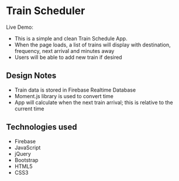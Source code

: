 # Train Scheduler
Live Demo: 
- This is a simple and clean Train Schedule App.
- When the page loads, a list of trains will display with destination, frequency, next arrival and minutes away
- Users will be able to add new train if desired

## Design Notes
- Train data is stored in Firebase Realtime Database
- Moment.js library is used to convert time
- App will calculate when the next train arrival; this is relative to the current time

## Technologies used
- Firebase
- JavaScript
- jQuery
- Bootstrap
- HTML5
- CSS3
